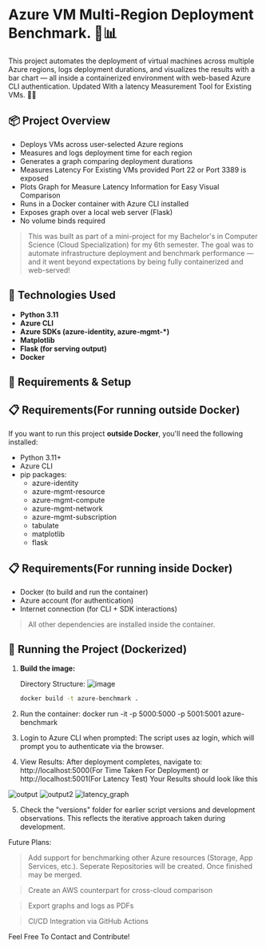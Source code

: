 # Azure VM Multi-Region Deployment Benchmark. 🔧📊

This project automates the deployment of virtual machines across multiple Azure regions, logs deployment durations, and visualizes the results with a bar chart — all inside a containerized environment with web-based Azure CLI authentication. Updated With a latency Measurement Tool for Existing VMs. 🐳✨

## 📦 Project Overview

- Deploys VMs across user-selected Azure regions
- Measures and logs deployment time for each region
- Generates a graph comparing deployment durations
- Measures Latency For Existing VMs provided Port 22 or Port 3389 is exposed
- Plots Graph for Measure Latency Information for Easy Visual Comparison
- Runs in a Docker container with Azure CLI installed
- Exposes graph over a local web server (Flask)
- No volume binds required

> This was built as part of a mini-project for my Bachelor's in Computer Science (Cloud Specialization) for my 6th semester. The goal was to automate infrastructure deployment and benchmark performance — and it went beyond expectations by being fully containerized and web-served!

## 🚀 Technologies Used

- **Python 3.11**
- **Azure CLI**
- **Azure SDKs (azure-identity, azure-mgmt-*)**
- **Matplotlib**
- **Flask (for serving output)**
- **Docker**

## 🧰 Requirements & Setup


   ## 📋 Requirements(For running outside Docker)

   If you want to run this project **outside Docker**, you'll need the following installed:

   - Python 3.11+
   - Azure CLI
   - pip packages:
     - azure-identity
     - azure-mgmt-resource
     - azure-mgmt-compute
     - azure-mgmt-network
     - azure-mgmt-subscription
     - tabulate
     - matplotlib
     - flask


   ## 📋 Requirements(For running inside Docker)

   - Docker (to build and run the container)
   - Azure account (for authentication)
   - Internet connection (for CLI + SDK interactions)

   > All other dependencies are installed inside the container.


## 🐳 Running the Project (Dockerized)

1. **Build the image:**

   Directory Structure: ![image](https://github.com/user-attachments/assets/c8172ef1-9266-4e6e-96c7-a214fe1ba33d)


   ```bash
   docker build -t azure-benchmark .

2. Run the container:
docker run -it -p 5000:5000 -p 5001:5001 azure-benchmark

3. Login to Azure CLI when prompted: The script uses az login, which will prompt you to authenticate via the browser.

4. View Results: After deployment completes, navigate to:  http://localhost:5000(For Time Taken For Deployment) or http://localhost:5001(For Latency Test) Your Results should look like this

![output](https://github.com/user-attachments/assets/e0a5e034-59dc-4c5b-8cfd-9d363b6bc49c)
![output2](https://github.com/user-attachments/assets/c7592c80-1b9d-45de-a79f-286ef82cdc79)
![latency_graph](https://github.com/user-attachments/assets/c1b08883-8e0f-43cb-afab-807e46c6d08c)



5. Check the "versions" folder for earlier script versions and development observations. This reflects the iterative approach taken during development.


Future Plans:
> Add support for benchmarking other Azure resources (Storage, App Services, etc.). Seperate Repositories will be created. Once finished may be merged.

> Create an AWS counterpart for cross-cloud comparison

> Export graphs and logs as PDFs

> CI/CD Integration via GitHub Actions


Feel Free To Contact and Contribute!
